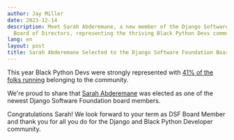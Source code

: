 ```yaml
---
author: Jay Miller
date: 2023-12-14
description: Meet Sarah Abderemane, a new member of the Django Software Foundation
  Board of Directors, representing the thriving Black Python Devs community.
lang: en
layout: post
title: Sarah Abderemane Selected to the Django Software Foundation Board of Directors
---
```


This year Black Python Devs were strongly represented with [41% of the folks running](https://blackpythondevs.github.io/2023-11-13-black-python-devs-represent-in-dsf-elections/) belonging to the community.

We're proud to share that [Sarah Abderemane](https://sarahabd.com/) was elected as one of the newest Django Software Foundation board members.

Congratulations Sarah! We look forward to your term as DSF Board Member and thank you for all you do for the Django and Black Python Developer community.
